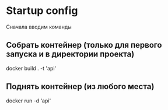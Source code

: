 # Startup config
 Сначала вводим команды
 
 ## Собрать контейнер (только для первого запуска и в директории проекта)
 docker build . -t 'api'
  
  ## Поднять контейнер (из любого места)
  docker run -d 'api'
